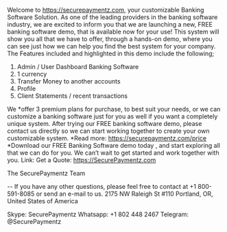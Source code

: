 Welcome to https://securepaymentz.com, your customizable Banking Software Solution. As one of the leading providers in the banking software industry, we are excited to inform you that we are launching a new, FREE banking software demo, that is available now for your use! This system will show you all that we have to offer, through a hands-on demo, where you can see just how we can help you find the best system for your company.
The Features included and highlighted in this demo include the following;
1. Admin / User Dashboard Banking Software
2. 1 currency
3. Transfer Money to another accounts
4. Profile
5. Client Statements / recent transactions

We *offer 3 premium plans for purchase, to best suit your needs, or we can customize a banking software just for you as well if you want a completely unique system. After trying our FREE banking software demo, please contact us directly so we can start working together to create your own customizable system. *Read more: https://securepaymentz.com/price
*Download our FREE Banking Software demo today , and start exploring all that we can do for you. We can’t wait to get started and work together with you.
Link:
Get a Quote: https://SecurePaymentz.com

The SecurePaymentz Team

--
If you have any other questions, please feel free to contact at +1 800-591-8085 or send an e-mail to us.
2175 NW Raleigh St #110 Portland, OR, United States of America


Skype: SecurePaymentz
Whatsapp: +1 802 448 2467
Telegram: @SecurePaymentz
